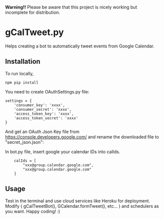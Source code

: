**Warning!!**
Please be aware that this project is nicely working but incomplete for distribution.

gCalTweet.py
======================
Helps creating a bot to automatically tweet events from Google Calendar.

## Installation

To run locally,

    npm pip install


You need to create OAuthSettings.py file: 
````
settings = {
    'consumer_key': 'xxxx',
    'consumer_secret': 'xxxx',
    'access_token_key': 'xxxx',
    'access_token_secret': 'xxxx'
}
````

And get an OAuth Json Key file from https://console.developers.google.com/ and rename the downloaded file to "secret_json.json": 

In bot.py file, insert google your calendar IDs into calIds.

````
    calIds = [
        "xxx@group.calendar.google.com",
        "xxx@group.calendar.google.com"
    ]

````

## Usage

Test in the terminal and use cloud services like Heroku for deployment.
Modify ( gCalTweetBot(), GCalendar.formTweet(), etc... )  and schedulers as you want.
Happy coding! :)
